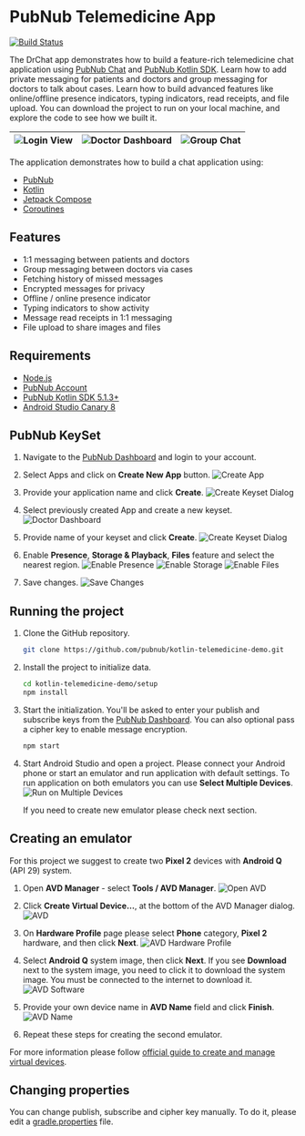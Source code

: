 # PubNub Telemedicine App

[![Build Status](https://travis-ci.com/pubnub/kotlin-telemedicine-demo.svg?branch=master)](https://travis-ci.com/pubnub/kotlin-telemedicine-demo)

The DrChat app demonstrates how to build a feature-rich telemedicine chat application using [PubNub Chat](https://www.pubnub.com/docs/chat/quickstart) and [PubNub Kotlin SDK](https://www.pubnub.com/docs/sdks/kotlin). Learn how to add private messaging for patients and doctors and group messaging for doctors to talk about cases. Learn how to build advanced features like online/offline presence indicators, typing indicators, read receipts, and file upload. You can download the project to run on your local machine, and explore the code to see how we built it.

![Login View](screenshot/login.png) | ![Doctor Dashboard](screenshot/cases.png) | ![Group Chat](screenshot/group-chat.png) |
--- | ---- | ---- |

The application demonstrates how to build a chat application using:

- [PubNub](https://www.pubnub.com/)
- [Kotlin](https://kotlinlang.org/)
- [Jetpack Compose](https://developer.android.com/jetpack/compose)
- [Coroutines](https://kotlinlang.org/docs/coroutines-overview.html)

## Features

- 1:1 messaging between patients and doctors
- Group messaging between doctors via cases
- Fetching history of missed messages
- Encrypted messages for privacy
- Offline / online presence indicator
- Typing indicators to show activity 
- Message read receipts in 1:1 messaging
- File upload to share images and files

## Requirements

- [Node.js](https://nodejs.org/en/)
- [PubNub Account](https://dashboard.pubnub.com/)
- [PubNub Kotlin SDK 5.1.3+](https://www.pubnub.com/docs/sdks/kotlin)
- [Android Studio Canary 8](https://developer.android.com/studio/preview)

## PubNub KeySet 

1. Navigate to the [PubNub Dashboard](https://dashboard.pubnub.com/) and login to your account. 

1. Select Apps and click on **Create New App** button. 
![Create App](screenshot/keyset-create_new_app.png)

1. Provide your application name and click **Create**.
![Create Keyset Dialog](screenshot/keyset-create_new_app_dialog.png)

1. Select previously created App and create a new keyset.
![Doctor Dashboard](screenshot/keyset-create_new_keyset.png)

1. Provide name of your keyset and click **Create**.
![Create Keyset Dialog](screenshot/keyset-create_new_keyset_dialog.png)

1. Enable **Presence**, **Storage & Playback**, **Files** feature and select the nearest region.
![Enable Presence](screenshot/keyset-presence.png)
![Enable Storage](screenshot/keyset-storage.png)
![Enable Files](screenshot/keyset-files.png)

1. Save changes.
![Save Changes](screenshot/keyset-save_changes.png)

## Running the project

1. Clone the GitHub repository.

    ```bash
    git clone https://github.com/pubnub/kotlin-telemedicine-demo.git
    ```

1. Install the project to initialize data.

    ```bash
    cd kotlin-telemedicine-demo/setup
    npm install
    ```

1. Start the initialization. You'll be asked to enter your publish and subscribe keys from
   the [PubNub Dashboard](https://dashboard.pubnub.com/). You can also optional pass a cipher key 
   to enable message encryption.

    ```bash
    npm start
    ```

1. Start Android Studio and open a project. Please connect your Android phone or start an emulator
   and run application with default settings. To run application on both emulators you can use 
   **Select Multiple Devices**.
   ![Run on Multiple Devices](screenshot/as-run_multiple_devices.png)
   
   If you need to create new emulator please check next section.

## Creating an emulator

For this project we suggest to create two **Pixel 2** devices with **Android Q** (API 29) system.

1. Open **AVD Manager** - select **Tools / AVD Manager**.
   ![Open AVD](screenshot/avd-open.png)
   
1. Click **Create Virtual Device…**, at the bottom of the AVD Manager dialog.
   ![AVD](screenshot/avd-dialog.png)

1. On **Hardware Profile** page please select **Phone** category, **Pixel 2** hardware, and then 
   click **Next**.
   ![AVD Hardware Profile](screenshot/avd-hardware.png)

1. Select **Android Q** system image, then click **Next**. If you see **Download** next to the 
   system image, you need to click it to download the system image. You must be connected to the 
   internet to download it.
   ![AVD Software](screenshot/avd-software.png)

1. Provide your own device name in **AVD Name** field and click **Finish**.
   ![AVD Name](screenshot/avd-name.png)

1. Repeat these steps for creating the second emulator.

For more information please follow [official guide to create and manage virtual devices](https://developer.android.com/studio/run/managing-avds).

## Changing properties

You can change publish, subscribe and cipher key manually. To do it, please edit a [gradle.properties](./gradle.properties) 
file.
